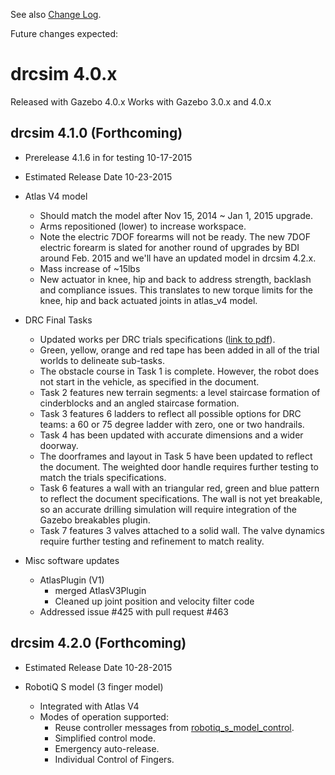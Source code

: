 See also [Change Log](https://bitbucket.org/osrf/drcsim/wiki/DRC/ChangeLog).

Future changes expected:

# drcsim 4.0.x

Released with Gazebo 4.0.x
Works with Gazebo 3.0.x and 4.0.x

## drcsim 4.1.0 (Forthcoming)

 * Prerelease 4.1.6 in for testing 10-17-2015
 * Estimated Release Date 10-23-2015

* Atlas V4 model
    * Should match the model after Nov 15, 2014 ~ Jan 1, 2015 upgrade.
    * Arms repositioned (lower) to increase workspace.
    * Note the electric 7DOF forearms will not be ready.  The new 7DOF electric forearm is slated for another round of upgrades by BDI around Feb. 2015 and we'll have an updated model in drcsim 4.2.x.
    * Mass increase of ~15lbs
    * New actuator in knee, hip and back to address strength, backlash and compliance issues. This translates to new torque limits for the knee, hip and back actuated joints in atlas_v4 model.
* DRC Final Tasks
    * Updated works per DRC trials specifications ([link to pdf](http://archive.darpa.mil/roboticschallengetrialsarchive/sites/default/files/DRC%20Trials%20Task%20Description%20Release%2011%20DISTAR%2022197.pdf)).
    * Green, yellow, orange and red tape has been added in all of the trial worlds to delineate sub-tasks.
    * The obstacle course in Task 1 is complete. However, the robot does not start in the vehicle, as specified in the document.
    * Task 2 features new terrain segments: a level staircase formation of cinderblocks and an angled staircase formation.
    * Task 3 features 6 ladders to reflect all possible options for DRC teams: a 60 or 75 degree ladder with zero, one or two handrails.
    * Task 4 has been updated with accurate dimensions and a wider doorway.
    * The doorframes and layout in Task 5 have been updated to reflect the document. The weighted door handle requires further testing to match the trials specifications.
    * Task 6 features a wall with an triangular red, green and blue pattern to reflect the document specifications. The wall is not yet breakable, so an accurate drilling simulation will require integration of the Gazebo breakables plugin.
    * Task 7 features 3 valves attached to a solid wall. The valve dynamics require further testing and refinement to match reality.
 * Misc software updates
    * AtlasPlugin (V1)
        * merged AtlasV3Plugin
        * Cleaned up joint position and velocity filter code
    * Addressed issue #425 with pull request #463

## drcsim 4.2.0 (Forthcoming)

 * Estimated Release Date 10-28-2015

 * RobotiQ S model (3 finger model)
    * Integrated with Atlas V4
    * Modes of operation supported:
        * Reuse controller messages from [robotiq_s_model_control](https://github.com/evenator/swri-ros-pkg/tree/master/robotiq/robotiq_s_model_control).
        * Simplified control mode.
        * Emergency auto-release.
        * Individual Control of Fingers.
